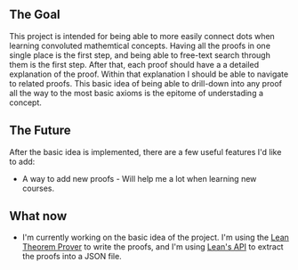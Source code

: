 ## The Goal
This project is intended for being able to more easily connect dots when learning convoluted mathemtical concepts.
Having all the proofs in one single place is the first step, and being able to free-text search through them is the first step.
After that, each proof should have a a detailed explanation of the proof. Within that explanation I should be able to navigate to related proofs.
This basic idea of being able to drill-down into any proof all the way to the most basic axioms is the epitome of understading a concept.
## The Future
After the basic idea is implemented, there are a few useful features I'd like to add:
* A way to add new proofs - Will help me a lot when learning new courses.

## What now
* I'm currently working on the basic idea of the project. I'm using the [Lean Theorem Prover](https://leanprover.github.io/) to write the proofs, and I'm using [Lean's API](https://leanprover.github.io/lean4/doc/lean4-api-doc/) to extract the proofs into a JSON file.


